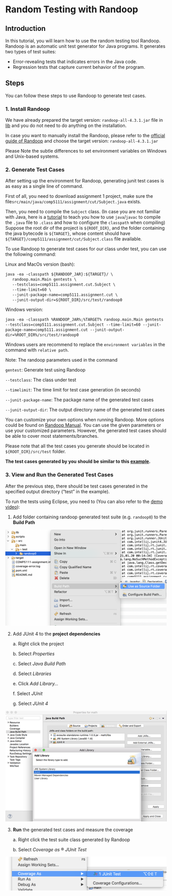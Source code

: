 # Random Testing with Randoop

 

## Introduction

In this tutorial, you will learn how to use the random testing tool Randoop. Randoop is an automatic unit test generator for Java programs. It generates two types of test suites: 

- Error-revealing tests that indicates errors in the Java code.
- Regression tests that capture current behavior of the program.

## Steps

You can follow these steps to use Randoop to generate test cases.

 

### **1. Install Randoop**

We have already prepared the target version: `randoop-all-4.3.1.jar` file in [lib](../lib) and you do not need to do anything on the installation.

In case you want to manually install the Randoop, please refer to the [official guide of Randoop](https://randoop.github.io/randoop/manual/#getting_randoop) and choose the target version: `randoop-all-4.3.1.jar`

Please Note the subtle differences to set environment variables on Windows and Unix-based systems.

 

### **2. Generate Test Cases**

 

After setting up the environment for Randoop, generating junit test cases is as easy as a single line of command.

First of all, you need to download assignment 1 project, make sure the 
file`src/main/java/comp5111/assignment/cut/Subject.java` exists.

Then, you need to compile the `Subject` class. (In case you are not familiar with Java, here is a [tutorial](https://docs.oracle.com/javase/7/docs/technotes/tools/windows/classpath.html) to teach you how to use `java`/`javac` to compile the `.java` file to `.class` and how to configure the `classpath` when compiling)
Suppose the root dir of the project is `${ROOT_DIR}`, and the folder containing the java bytecode is `${TARGET}`, whose content should have `${TARGET}/comp5111/assignment/cut/Subject.class` file available.

To use Randoop to generate test cases for our class under test, you can use the following command:

Linux and MacOs version (bash): 
```
java -ea -classpath ${RANDOOP_JAR}:${TARGET}/ \
   randoop.main.Main gentests \
   --testclass=comp5111.assignment.cut.Subject \
   --time-limit=60 \
   --junit-package-name=comp5111.assignment.cut \
   --junit-output-dir=${ROOT_DIR}/src/test/randoop0
```

Windows version:

```
java -ea -classpath %RANDOOP_JAR%;%TARGET% randoop.main.Main gentests --testclass=comp5111.assignment.cut.Subject --time-limit=60 --junit-package-name=comp5111.assignment.cut --junit-output-dir=%ROOT_DIR%/src/test/randoop0
```
Windows users are recommend to replace the `environment variables` in the command with `relative path`. 

Note: The randoop parameters used in the command

`gentest`: Generate test using Randoop

`--testclass`: The class under test

`--timelimit`: The time limit for test case generation (in seconds)

`--junit-package-name`: The package name of the generated test cases

`--junit-output-dir`: The output directory name of the generated test cases

You can customize your own options when running Randoop. More options could be found on [Randoop Manual](https://randoop.github.io/randoop/manual/#customize). 
You can use the given parameters or use your customized parameters. However, the generated test cases should be able to cover most statements/branches.

Please note that all the test cases you generate should be located in `${ROOT_DIR}/src/test` folder.

**The test cases generated by you should be similar to this [example](../src/test/example_test).**

### **3. View and Run the Generated Test Cases**

After the previous step, there should be test cases generated in the specified output directory (“test” in the example).

To run the tests using Eclipse, you need to (You can also refer to the [demo video](https://drive.google.com/file/d/1DZAGe0WpumKhFayyKqE2bDjnS3t9D42i/view?usp=sharing)):

1. Add folder containing randoop generated test suite (e.g. `randoop0`) to the **Build Path**

![img](../pic/randoop01.png)

2. Add JUnit 4 to the **project dependencies**

   a.     Right click the project

   b.     Select *Properties*

   c.     Select *Java Build Path*

   d.     Select *Libraries*

   e.     Click *Add Library…*

   f.      Select *JUnit*

   g.     Select *JUnit 4*


![img](../pic/randoop02.png)


3. **Run** the generated test cases and measure the coverage

   a.     Right click the test suite class generated by Randoop

   b.     Select *Coverage as* ® *JUnit Test*

![img](../pic/randoop03.png) 

 

 
